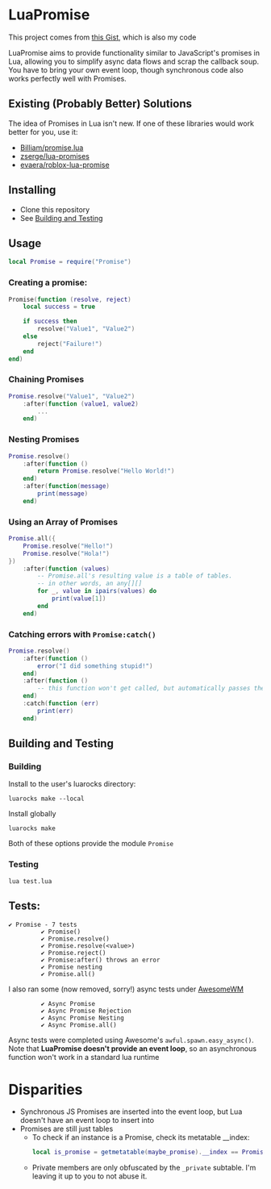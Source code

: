 # LuaPromise

This project comes from [this Gist](https://gist.github.com/oezingle/f3c37eb6fc19326b836d86e21166a9d8), which is also my code

LuaPromise aims to provide functionality similar to JavaScript's promises in Lua, allowing you to simplify async data flows and scrap the callback soup. You have to bring your own event loop, though synchronous code also works perfectly well with Promises.

## Existing (Probably Better) Solutions 

The idea of Promises in Lua isn't new. If one of these libraries would work better for you, use it:
 - [Billiam/promise.lua](https://github.com/Billiam/promise.lua)
 - [zserge/lua-promises](https://github.com/zserge/lua-promises)
 - [evaera/roblox-lua-promise](https://github.com/evaera/roblox-lua-promise)


## Installing
 - Clone this repository
 - See [Building and Testing](#building-and-testing)

## Usage

```lua
local Promise = require("Promise")
```

### Creating a promise: 
```lua
Promise(function (resolve, reject) 
    local success = true

    if success then
        resolve("Value1", "Value2")
    else
        reject("Failure!")
    end
end)
```
### Chaining Promises
```lua
Promise.resolve("Value1", "Value2")
    :after(function (value1, value2)
        ...
    end)
```
### Nesting Promises
```lua
Promise.resolve()
    :after(function ()
        return Promise.resolve("Hello World!")
    end)
    :after(function(message)
        print(message)
    end)
```

### Using an Array of Promises
```lua
Promise.all({
    Promise.resolve("Hello!")
    Promise.resolve("Hola!")
})
    :after(function (values)
        -- Promise.all's resulting value is a table of tables.
        -- in other words, an any[][]
        for _, value in ipairs(values) do
            print(value[1])
        end
    end)
```

### Catching errors with `Promise:catch()`
```lua
Promise.resolve()
    :after(function ()
        error("I did something stupid!")
    end)
    :after(function ()
        -- this function won't get called, but automatically passes the error down
    end)
    :catch(function (err)
        print(err)
    end)
```


## Building and Testing

### Building

Install to the user's luarocks directory:
```
luarocks make --local
```

Install globally
```
luarocks make
```

Both of these options provide the module `Promise`


### Testing
```
lua test.lua
```

## Tests:
```
✔ Promise - 7 tests
         ✔ Promise()
         ✔ Promise.resolve()
         ✔ Promise.resolve(<value>)
         ✔ Promise.reject()
         ✔ Promise:after() throws an error
         ✔ Promise nesting
         ✔ Promise.all()
```
I also ran some (now removed, sorry!) async tests under [AwesomeWM](https://github.com/awesomeWM/awesome)
```
         ✔ Async Promise
         ✔ Async Promise Rejection
         ✔ Async Promise Nesting
         ✔ Async Promise.all()

```
Async tests were completed using Awesome's `awful.spawn.easy_async()`. Note that **LuaPromise doesn't provide an event loop**, so an asynchronous function won't work in a standard lua runtime 

# Disparities
 - Synchronous JS Promises are inserted into the event loop, but Lua doesn't have an event loop to insert into
 - Promises are still just tables
    - To check if an instance is a Promise, check its metatable __index: 
        ```lua
        local is_promise = getmetatable(maybe_promise).__index == Promise
        ```
    - Private members are only obfuscated by the `_private` subtable. I'm leaving it up to you to not abuse it.
